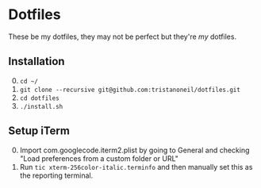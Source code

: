 # Dotfiles

These be my dotfiles, they may not be perfect but they're _my_ dotfiles.

## Installation

0. `cd ~/`
0. `git clone --recursive git@github.com:tristanoneil/dotfiles.git`
0. `cd dotfiles`
0. `./install.sh`

## Setup iTerm

0. Import com.googlecode.iterm2.plist by going to General and checking "Load
   preferences from a custom folder or URL"
0. Run `tic xterm-256color-italic.terminfo` and then manually set this as the
   reporting terminal.
